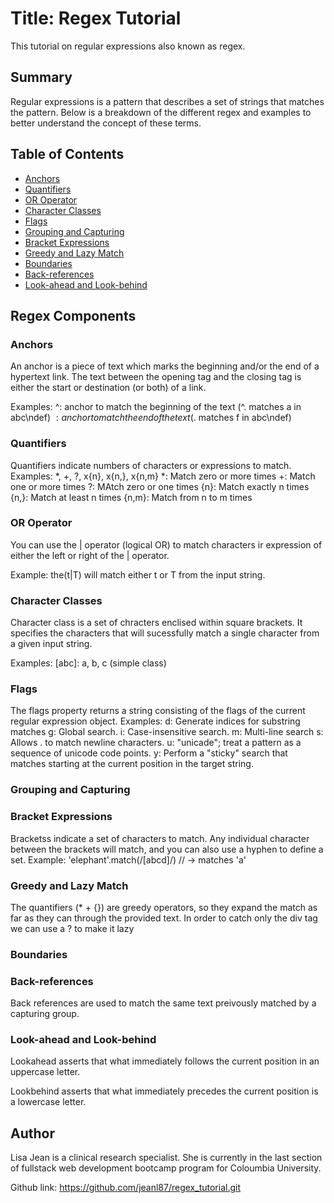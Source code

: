 # Title: Regex Tutorial

This tutorial on regular expressions also known as regex.

## Summary

Regular expressions is a pattern that describes a set of strings that matches the pattern. Below is a breakdown of the different regex and examples to better understand the concept of these terms.

## Table of Contents

- [Anchors](#anchors)
- [Quantifiers](#quantifiers)
- [OR Operator](#or-operator)
- [Character Classes](#character-classes)
- [Flags](#flags)
- [Grouping and Capturing](#grouping-and-capturing)
- [Bracket Expressions](#bracket-expressions)
- [Greedy and Lazy Match](#greedy-and-lazy-match)
- [Boundaries](#boundaries)
- [Back-references](#back-references)
- [Look-ahead and Look-behind](#look-ahead-and-look-behind)

## Regex Components

### Anchors

An anchor is a piece of text which marks the beginning and/or the end of a hypertext link. The text between the opening tag and the closing tag is either the start or destination (or both) of a link.

Examples: ^: anchor to match the beginning of the text (^. matches a in abc\ndef)
$: anchor to match the end of the text (.$ matches f in abc\ndef)

### Quantifiers

Quantifiers indicate numbers of characters or expressions to match.
Examples: \*, +, ?, x{n}, x{n,}, x{n,m}
\*: Match zero or more times
+: Match one or more times
?: MAtch zero or one times
{n}: Match exactly n times
{n,}: Match at least n times
{n,m}: Match from n to m times

### OR Operator

You can use the | operator (logical OR) to match characters ir expression of either the left or right of the | operator.

Example: the(t|T) will match either t or T from the input string.

### Character Classes

Character class is a set of chracters enclised within square brackets. It specifies the characters that will sucessfully match a single character from a given input string.

Examples:
[abc]: a, b, c (simple class)
[^abc]: Any character except a, b, or c (negation)
[a-zA-Z]: a through z, or A through Z, inclusive(range)
[a-d[m-p]]: a through d, or m through p: [a-dm-p] (union)
[a-z&&[def]]: d, e, or f (intersection)
[a-z&&[^bc]]: a through z, except for b and c: [ad-z] (subtraction)
[a-z&&[^m-p]]: a through z, and not m through p:[a-lq-z] (subtraction)

### Flags

The flags property returns a string consisting of the flags of the current regular expression object.
Examples:
d: Generate indices for substring matches
g: Global search.
i: Case-insensitive search.
m: Multi-line search
s: Allows . to match newline characters.
u: "unicade"; treat a pattern as a sequence of unicode code points.
y: Perform a "sticky" search that matches starting at the current position in the target string.

### Grouping and Capturing

### Bracket Expressions

Bracketss indicate a set of characters to match. Any individual character between the brackets will match, and you can also use a hyphen to define a set.
Example: 'elephant'.match(/[abcd]/) // -> matches 'a'

### Greedy and Lazy Match

The quantifiers (\* + {}) are greedy operators, so they expand the match as far as they can through the provided text.
In order to catch only the div tag we can use a ? to make it lazy

### Boundaries

### Back-references

Back references are used to match the same text preivously matched by a capturing group.

### Look-ahead and Look-behind

Lookahead asserts that what immediately follows the current position in an uppercase letter.

Lookbehind asserts that what immediately precedes the current position is a lowercase letter.

## Author

Lisa Jean is a clinical research specialist. She is currently in the last section of fullstack web development bootcamp program for Coloumbia University.

Github link: https://github.com/jeanl87/regex_tutorial.git
